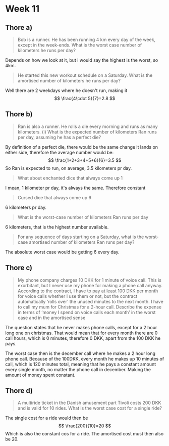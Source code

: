 # Week 11

## Thore a)

> Bob is a runner. He has been running 4 km every day of the week, except in the week-ends. What is the worst case number of kilometers he runs per day?

Depends on how we look at it, but i would say the highest is the worst, so 4km.

> He started this new workout schedule on a Saturday. What is the amortised number of kilometers he runs per day?

Well there are 2 weekdays where he doesn't run, making it 
$$
\frac{4\cdot 5}{7}=2.8
$$

## Thore b)

> Ran is also a runner. He rolls a die every morning and runs as many kilometers. (i) What is the expected number of kilometers Ran runs per day, assuming he has a perfect die?

By definition of a perfect die, there would be the same change it lands on either side, therefore the average number would be:
$$
\frac{1+2+3+4+5+6}{6}=3.5
$$
So Ran is expected to run, on average, 3.5 kilometers pr day.

> What about enchanted dice that always come up 1

I mean, 1 kilometer pr day, it's always the same. Therefore constant

> Cursed dice that always come up 6

6 kilometers pr day.

> What is the worst-case number of kilometers Ran runs per day

6 kilometers, that is the highest number available.

> For any sequence of days starting on a Saturday, what is the worst-case amortised number of kilometers Ran runs per day?

The absolute worst case would be getting 6 every day.

## Thore c)

> My phone company charges 10 DKK for 1 minute of voice call. This is exorbitant, but I never use my phone for making a phone call anyway. According to the contract, I have to pay at least 100 DKK per month for voice calls whether I use them or not, but the contract automatically ‘rolls over’ the unused minutes to the next month. I have to call my mum for Christmas for a 2-hour call. Describe the expense in terms of ‘money I spend on voice calls each month’ in the worst case and in the amortised sense

The question states that he never makes phone calls, except for a 2 hour long one on christmas. That would mean that for every month there are 0 call hours, which is 0 minutes, therefore 0 DKK, apart from the 100 DKK he pays.

The worst case then is the december call where he makes a 2 hour long phone call. Because of the 100DKK, every month he makes up 10 minutes of call, which is 120 minutes total, meaning that he pays a constant amount every single month, no matter the phone call in december. Making the amount of money spent constant.

## Thore d)

> A multiride ticket in the Danish amusement part Tivoli costs 200 DKK and is valid for 10 rides. What is the worst case cost for a single ride?

The single cost for a ride would then be 
$$
\frac{200}{10}=20
$$
Which is also the constant cos for a ride. The amortised cost must then also be 20.
